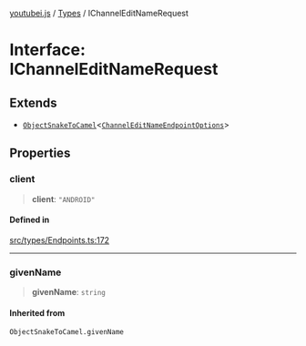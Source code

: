 [youtubei.js](../../../README.md) / [Types](../README.md) / IChannelEditNameRequest

# Interface: IChannelEditNameRequest

## Extends

- [`ObjectSnakeToCamel`](../type-aliases/ObjectSnakeToCamel.md)\<[`ChannelEditNameEndpointOptions`](../type-aliases/ChannelEditNameEndpointOptions.md)\>

## Properties

### client

> **client**: `"ANDROID"`

#### Defined in

[src/types/Endpoints.ts:172](https://github.com/LuanRT/YouTube.js/blob/eb21af33db708f0355f4fb15881f5d4fabc7b06c/src/types/Endpoints.ts#L172)

***

### givenName

> **givenName**: `string`

#### Inherited from

`ObjectSnakeToCamel.givenName`
